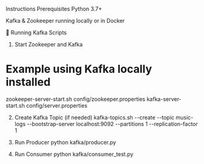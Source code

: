 Instructions
Prerequisites
Python 3.7+

Kafka & Zookeeper running locally or in Docker

🧪 Running Kafka Scripts
1. Start Zookeeper and Kafka

# Example using Kafka locally installed
zookeeper-server-start.sh config/zookeeper.properties
kafka-server-start.sh config/server.properties

2. Create Kafka Topic (if needed)
kafka-topics.sh --create --topic music-logs --bootstrap-server localhost:9092 --partitions 1 --replication-factor 1

3. Run Producer
python kafka/producer.py

4. Run Consumer
python kafka/consumer_test.py
